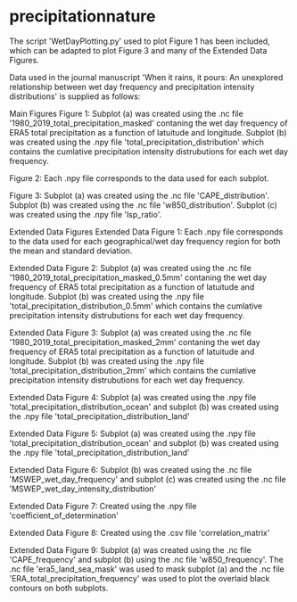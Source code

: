 # precipitationnature
The script 'WetDayPlotting.py' used to plot Figure 1 has been included, which can be adapted to plot Figure 3 and many of the Extended Data Figures. 

Data used in the journal manuscript 'When it rains, it pours: An unexplored relationship between wet day frequency and precipitation intensity distributions' is supplied as follows:

Main Figures
Figure 1: Subplot (a) was created using the .nc file '1980_2019_total_precipitation_masked' contaning the wet day frequency of ERA5 total precipitation as a function of latuitude and longitude. Subplot (b) was created using the .npy file 'total_precipitation_distribution' which contains the cumlative precipitation intensity distrubutions for each wet day frequency.

Figure 2: Each .npy file corresponds to the data used for each subplot.

Figure 3: Subplot (a) was created using the .nc file 'CAPE_distribution'. Subplot (b) was created using the .nc file 'w850_distribution'. Subplot (c) was created using the .npy file 'lsp_ratio'.


Extended Data Figures
Extended Data Figure 1: Each .npy file corresponds to the data used for each geographical/wet day frequency region for both the mean and standard deviation.

Extended Data Figure 2: Subplot (a) was created using the .nc file '1980_2019_total_precipitation_masked_0.5mm' contaning the wet day frequency of ERA5 total precipitation as a function of latuitude and longitude. Subplot (b) was created using the .npy file 'total_precipitation_distribution_0.5mm' which contains the cumlative precipitation intensity distrubutions for each wet day frequency.

Extended Data Figure 3: Subplot (a) was created using the .nc file '1980_2019_total_precipitation_masked_2mm' contaning the wet day frequency of ERA5 total precipitation as a function of latuitude and longitude. Subplot (b) was created using the .npy file 'total_precipitation_distribution_2mm' which contains the cumlative precipitation intensity distrubutions for each wet day frequency.

Extended Data Figure 4: Subplot (a) was created using the .npy file 'total_precipitation_distribution_ocean' and subplot (b) was created using the .npy file 'total_precipitation_distribution_land'

Extended Data Figure 5: Subplot (a) was created using the .npy file 'total_precipitation_distribution_ocean' and subplot (b) was created using the .npy file 'total_precipitation_distribution_land'

Extended Data Figure 6: Subplot (b) was created using the .nc file 'MSWEP_wet_day_frequency' and subplot (c) was created using the .nc file 'MSWEP_wet_day_intensity_distribution'

Extended Data Figure 7: Created using the .npy file 'coefficient_of_determination'

Extended Data Figure 8: Created using the .csv file 'correlation_matrix'

Extended Data Figure 9: Subplot (a) was created using the .nc file 'CAPE_frequency' and subplot (b) using the .nc file 'w850_frequency'. The .nc file 'era5_land_sea_mask' was used to mask subplot (a) and the .nc file 'ERA_total_precipitation_frequency' was used to plot the overlaid black contours on both subplots. 
